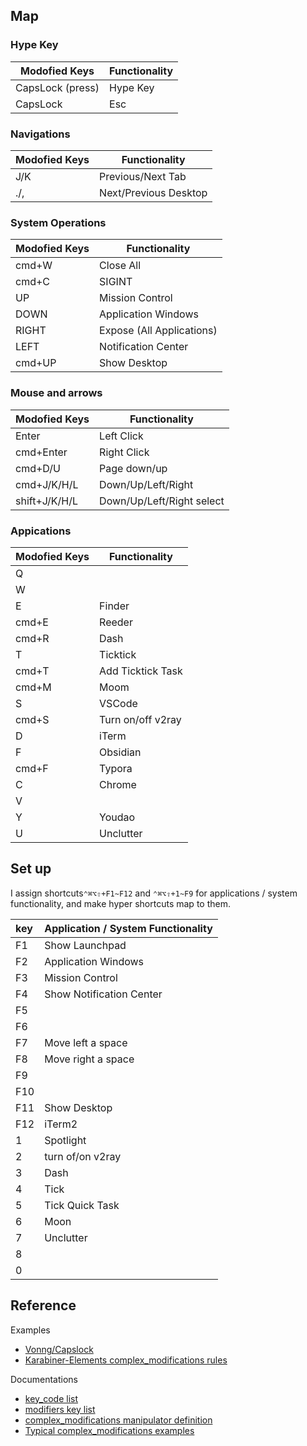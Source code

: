 ## Map

### Hype Key

| Modofied Keys    | Functionality |
| ---------------- | ------------- |
| CapsLock (press) | Hype Key      |
| CapsLock         | Esc           |

### Navigations

| Modofied Keys | Functionality         |
| ------------- | --------------------- |
| J/K           | Previous/Next Tab     |
| ./,           | Next/Previous Desktop |

### System Operations

| Modofied Keys | Functionality             |
| ------------- | ------------------------- |
| cmd+W         | Close All                 |
| cmd+C         | SIGINT                    |
| UP            | Mission Control           |
| DOWN          | Application Windows       |
| RIGHT         | Expose (All Applications) |
| LEFT          | Notification Center       |
| cmd+UP        | Show Desktop              |

### Mouse and arrows

| Modofied Keys | Functionality             |
| ------------- | ------------------------- |
| Enter         | Left Click                |
| cmd+Enter     | Right Click               |
| cmd+D/U       | Page down/up              |
| cmd+J/K/H/L   | Down/Up/Left/Right        |
| shift+J/K/H/L | Down/Up/Left/Right select |

### Appications

| Modofied Keys | Functionality     |
| ------------- | ----------------- |
| Q             |                   |
| W             |                   |
| E             | Finder            |
| cmd+E         | Reeder            |
| cmd+R         | Dash              |
| T             | Ticktick          |
| cmd+T         | Add Ticktick Task |
| cmd+M         | Moom              |
| S             | VSCode            |
| cmd+S         | Turn on/off v2ray |
| D             | iTerm             |
| F             | Obsidian          |
| cmd+F         | Typora            |
| C             | Chrome            |
| V             |                   |
| Y             | Youdao            |
| U             | Unclutter         |

## Set up

I assign shortcuts`⌃⌘⌥⇧+F1~F12` and `⌃⌘⌥⇧+1~F9` for applications / system functionality, and make hyper shortcuts map to them.

| key | Application / System Functionality |
| :-- | :--------------------------------- |
| F1  | Show Launchpad                     |
| F2  | Application Windows                |
| F3  | Mission Control                    |
| F4  | Show Notification Center           |
| F5  |                                    |
| F6  |                                    |
| F7  | Move left a space                  |
| F8  | Move right a space                 |
| F9  |                                    |
| F10 |                                    |
| F11 | Show Desktop                       |
| F12 | iTerm2                             |
| 1   | Spotlight                          |
| 2   | turn of/on v2ray                   |
| 3   | Dash                               |
| 4   | Tick                               |
| 5   | Tick Quick Task                    |
| 6   | Moon                               |
| 7   | Unclutter                          |
| 8   |                                    |
| 0   |                                    |

## Reference

Examples

-   [Vonng/Capslock](https://github.com/Vonng/Capslock/blob/master/mac/capslock.json)
-   [Karabiner-Elements complex_modifications rules](https://ke-complex-modifications.pqrs.org/)

Documentations

-   [key_code list](https://github.com/pqrs-org/Karabiner-Elements/blob/master/src/apps/PreferencesWindow/Resources/simple_modifications.json)
-   [modifiers key list](https://karabiner-elements.pqrs.org/docs/json/complex-modifications-manipulator-definition/from/modifiers/#frommodifiersmandatory)
-   [complex_modifications manipulator definition](https://karabiner-elements.pqrs.org/docs/json/complex-modifications-manipulator-definition/)
-   [Typical complex_modifications examples](https://karabiner-elements.pqrs.org/docs/json/typical-complex-modifications-examples/)
